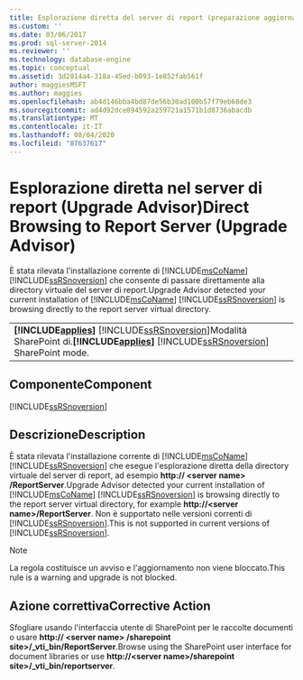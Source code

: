 ```yaml
---
title: Esplorazione diretta del server di report (preparazione aggiornamento) | Microsoft Docs
ms.custom: ''
ms.date: 03/06/2017
ms.prod: sql-server-2014
ms.reviewer: ''
ms.technology: database-engine
ms.topic: conceptual
ms.assetid: 3d2814a4-318a-45ed-b093-1e852fab561f
author: maggiesMSFT
ms.author: maggies
ms.openlocfilehash: ab4d146bba4bd87de56b30ad100b57f79eb68de3
ms.sourcegitcommit: ad4d92dce894592a259721a1571b1d8736abacdb
ms.translationtype: MT
ms.contentlocale: it-IT
ms.lasthandoff: 08/04/2020
ms.locfileid: "87637617"
---
```

# <a name="direct-browsing-to-report-server-upgrade-advisor"></a><span data-ttu-id="7fb2b-102">Esplorazione diretta nel server di report (Upgrade Advisor)</span><span class="sxs-lookup"><span data-stu-id="7fb2b-102">Direct Browsing to Report Server (Upgrade Advisor)</span></span>
  <span data-ttu-id="7fb2b-103">È stata rilevata l'installazione corrente di [!INCLUDE[msCoName](../../includes/msconame-md.md)] [!INCLUDE[ssRSnoversion](../../includes/ssrsnoversion-md.md)] che consente di passare direttamente alla directory virtuale del server di report.</span><span class="sxs-lookup"><span data-stu-id="7fb2b-103">Upgrade Advisor detected your current installation of [!INCLUDE[msCoName](../../includes/msconame-md.md)] [!INCLUDE[ssRSnoversion](../../includes/ssrsnoversion-md.md)] is browsing directly to the report server virtual directory.</span></span>  
  
||  
|-|  
|<span data-ttu-id="7fb2b-104">**[!INCLUDE[applies](../../includes/applies-md.md)]**  [!INCLUDE[ssRSnoversion](../../includes/ssrsnoversion-md.md)]Modalità SharePoint di.</span><span class="sxs-lookup"><span data-stu-id="7fb2b-104">**[!INCLUDE[applies](../../includes/applies-md.md)]**  [!INCLUDE[ssRSnoversion](../../includes/ssrsnoversion-md.md)] SharePoint mode.</span></span>|  
  
## <a name="component"></a><span data-ttu-id="7fb2b-105">Componente</span><span class="sxs-lookup"><span data-stu-id="7fb2b-105">Component</span></span>  
 [!INCLUDE[ssRSnoversion](../../includes/ssrsnoversion-md.md)]  
  
## <a name="description"></a><span data-ttu-id="7fb2b-106">Descrizione</span><span class="sxs-lookup"><span data-stu-id="7fb2b-106">Description</span></span>  
 <span data-ttu-id="7fb2b-107">È stata rilevata l'installazione corrente di [!INCLUDE[msCoName](../../includes/msconame-md.md)] [!INCLUDE[ssRSnoversion](../../includes/ssrsnoversion-md.md)] che esegue l'esplorazione diretta della directory virtuale del server di report, ad esempio **http:// \<server name> /ReportServer**.</span><span class="sxs-lookup"><span data-stu-id="7fb2b-107">Upgrade Advisor detected your current installation of [!INCLUDE[msCoName](../../includes/msconame-md.md)] [!INCLUDE[ssRSnoversion](../../includes/ssrsnoversion-md.md)] is browsing directly to the report server virtual directory, for example **http://\<server name>/ReportServer**.</span></span> <span data-ttu-id="7fb2b-108">Non è supportato nelle versioni correnti di [!INCLUDE[ssRSnoversion](../../includes/ssrsnoversion-md.md)].</span><span class="sxs-lookup"><span data-stu-id="7fb2b-108">This is not supported in current versions of [!INCLUDE[ssRSnoversion](../../includes/ssrsnoversion-md.md)].</span></span>  
  
> [!NOTE]  
>  <span data-ttu-id="7fb2b-109">La regola costituisce un avviso e l'aggiornamento non viene bloccato.</span><span class="sxs-lookup"><span data-stu-id="7fb2b-109">This rule is a warning and upgrade is not blocked.</span></span>  
  
## <a name="corrective-action"></a><span data-ttu-id="7fb2b-110">Azione correttiva</span><span class="sxs-lookup"><span data-stu-id="7fb2b-110">Corrective Action</span></span>  
 <span data-ttu-id="7fb2b-111">Sfogliare usando l'interfaccia utente di SharePoint per le raccolte documenti o usare **http:// \<server name> /sharepoint site>/_vti_bin/ReportServer**.</span><span class="sxs-lookup"><span data-stu-id="7fb2b-111">Browse using the SharePoint user interface for document libraries or use **http://\<server name>/sharepoint site>/_vti_bin/reportserver**.</span></span>  
  
  
